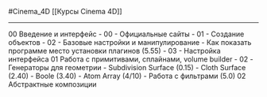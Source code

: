 #Cinema_4D 
[[Курсы Cinema 4D]]
_____________

00 Введение и интерфейс
	- 00 - Официальные сайты
	- 01 - Создание объектов
	- 02 - Базовые настройки и манипулирование
		- Как показать программе место установки плагинов (5.55)
	- 03 - Настройка интерфейса
01 Работа с примитивами, сплайнами, volume builder
	- 02 - Генераторы для геометрии
		- Subdivision Surface (0.15)
		- Cloth Surface (2.40)
		- Boole (3.40)
		- Atom Array (4/10)
		- Работа с фильтрами (5.0)
02 Абстрактные композиции


